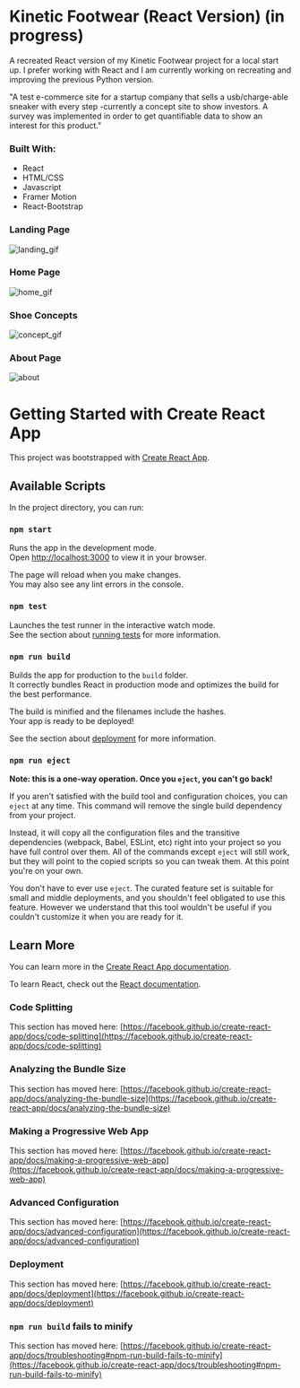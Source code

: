 # Kinetic Footwear (React Version) (in progress)

A recreated React version of my Kinetic Footwear project for a local start up. I prefer working with React and I am currently working on recreating and improving the previous Python version. 

"A test e-commerce site for a startup company that sells a usb/charge-able sneaker with every step
-currently a concept site to show investors. A survey was implemented in order to get quantifiable data to show an interest for this product."

### Built With:
* React
* HTML/CSS
* Javascript
* Framer Motion
* React-Bootstrap

### Landing Page  </br>
![landing_gif](https://user-images.githubusercontent.com/96930354/219909897-df861501-fe98-44dc-9a10-0cc0c7018f40.gif)
</br>
### Home Page </br>
![home_gif](https://user-images.githubusercontent.com/96930354/219909948-3648bd5f-8487-43c4-9f94-9f88d5f8b6cf.gif)
</br>
### Shoe Concepts </br>
![concept_gif](https://user-images.githubusercontent.com/96930354/219910279-48eaf31f-d7ff-4ff1-92d9-7ac2a64b98a3.gif)
</br>
### About Page </br>
![about](https://user-images.githubusercontent.com/96930354/219910323-26bf18a3-be0b-46b3-aadb-867394cb7d40.gif)


# Getting Started with Create React App

This project was bootstrapped with [Create React App](https://github.com/facebook/create-react-app).

## Available Scripts

In the project directory, you can run:

### `npm start`

Runs the app in the development mode.\
Open [http://localhost:3000](http://localhost:3000) to view it in your browser.

The page will reload when you make changes.\
You may also see any lint errors in the console.

### `npm test`

Launches the test runner in the interactive watch mode.\
See the section about [running tests](https://facebook.github.io/create-react-app/docs/running-tests) for more information.

### `npm run build`

Builds the app for production to the `build` folder.\
It correctly bundles React in production mode and optimizes the build for the best performance.

The build is minified and the filenames include the hashes.\
Your app is ready to be deployed!

See the section about [deployment](https://facebook.github.io/create-react-app/docs/deployment) for more information.

### `npm run eject`

**Note: this is a one-way operation. Once you `eject`, you can't go back!**

If you aren't satisfied with the build tool and configuration choices, you can `eject` at any time. This command will remove the single build dependency from your project.

Instead, it will copy all the configuration files and the transitive dependencies (webpack, Babel, ESLint, etc) right into your project so you have full control over them. All of the commands except `eject` will still work, but they will point to the copied scripts so you can tweak them. At this point you're on your own.

You don't have to ever use `eject`. The curated feature set is suitable for small and middle deployments, and you shouldn't feel obligated to use this feature. However we understand that this tool wouldn't be useful if you couldn't customize it when you are ready for it.

## Learn More

You can learn more in the [Create React App documentation](https://facebook.github.io/create-react-app/docs/getting-started).

To learn React, check out the [React documentation](https://reactjs.org/).

### Code Splitting

This section has moved here: [https://facebook.github.io/create-react-app/docs/code-splitting](https://facebook.github.io/create-react-app/docs/code-splitting)

### Analyzing the Bundle Size

This section has moved here: [https://facebook.github.io/create-react-app/docs/analyzing-the-bundle-size](https://facebook.github.io/create-react-app/docs/analyzing-the-bundle-size)

### Making a Progressive Web App

This section has moved here: [https://facebook.github.io/create-react-app/docs/making-a-progressive-web-app](https://facebook.github.io/create-react-app/docs/making-a-progressive-web-app)

### Advanced Configuration

This section has moved here: [https://facebook.github.io/create-react-app/docs/advanced-configuration](https://facebook.github.io/create-react-app/docs/advanced-configuration)

### Deployment

This section has moved here: [https://facebook.github.io/create-react-app/docs/deployment](https://facebook.github.io/create-react-app/docs/deployment)

### `npm run build` fails to minify

This section has moved here: [https://facebook.github.io/create-react-app/docs/troubleshooting#npm-run-build-fails-to-minify](https://facebook.github.io/create-react-app/docs/troubleshooting#npm-run-build-fails-to-minify)
